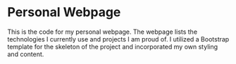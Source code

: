# Personal Webpage

This is the code for my personal webpage. The webpage lists the technologies I currently use and projects I am proud of. I utilized a Bootstrap template for the skeleton of the project and incorporated my own styling and content. 
